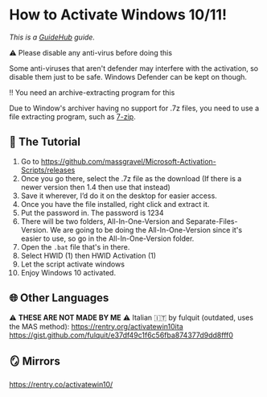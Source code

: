 #  How to Activate Windows 10/11!
*This is a [GuideHub](https://github.com/Overimagine1/GuideHub) guide.*

⚠ Please disable any anti-virus before doing this

Some anti-viruses that aren't defender may interfere with the activation, so disable them just to be safe. Windows Defender can be kept on though.

‼ You need an archive-extracting program for this

Due to Window's archiver having no support for .7z files, you need to use a file extracting program, such as [7-zip](https://www.7-zip.org/).

##  🔐 The Tutorial

1. Go to https://github.com/massgravel/Microsoft-Activation-Scripts/releases
2. Once you go there, select the .7z file as the download (If there is a newer version then 1.4 then use that instead)
3. Save it wherever, I’d do it on the desktop for easier access.
4. Once you have the file installed, right click and extract it.
5. Put the password in. The password is 1234
6. There will be two folders, All-In-One-Version and Separate-Files-Version. We are going to be doing the All-In-One-Version since it's easier to use, so go in the All-In-One-Version folder.
7. Open the `.bat` file that's in there.
8. Select HWID (1) then HWID Activation (1)
9. Let the script activate windows
10. Enjoy Windows 10 activated.

##  🌐 Other Languages
⚠️ **THESE ARE NOT MADE BY ME** ⚠️
Italian 🇮🇹 by fulquit (outdated, uses the MAS method): https://rentry.org/activatewin10ita https://gist.github.com/fulquit/e37df49c1f6c56fba874377d9dd8fff0

##  🪞 Mirrors
https://rentry.co/activatewin10/
